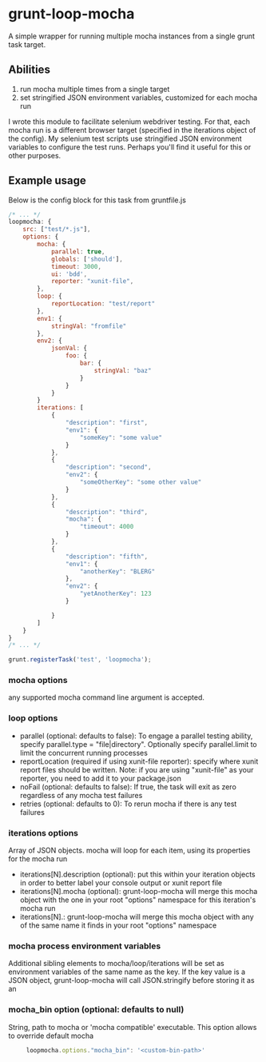 # grunt-loop-mocha

A simple wrapper for running multiple mocha instances from a single grunt task target.

## Abilities

1. run mocha multiple times from a single target
2. set stringified JSON environment variables, customized for each mocha run

I wrote this module to facilitate selenium webdriver testing. For that, each mocha run is a different browser target
(specified in the iterations object of the config). My selenium test scripts
use stringified JSON environment variables to configure the test runs. Perhaps you'll find it useful for this or other purposes.

## Example usage

Below is the config block for this task from gruntfile.js

```javascript
/* ... */
loopmocha: {
	src: ["test/*.js"],
	options: {
		mocha: {
			parallel: true,
			globals: ['should'],
			timeout: 3000,
			ui: 'bdd',
			reporter: "xunit-file",
		},
		loop: {
		    reportLocation: "test/report"
		},
		env1: {
			stringVal: "fromfile"
		},
		env2: {
			jsonVal: {
				foo: {
					bar: {
						stringVal: "baz"
					}
				}
			}
		}
		iterations: [
			{
				"description": "first",
				"env1": {
					"someKey": "some value"
				}
			},
			{
				"description": "second",
				"env2": {
					"someOtherKey": "some other value"
				}
			},
			{
				"description": "third",
				"mocha": {
					"timeout": 4000
				}
			},
			{
				"description": "fifth",
				"env1": {
					"anotherKey": "BLERG"
				},
				"env2": {
					"yetAnotherKey": 123
				}

			}
		]
	}
}
/* ... */

grunt.registerTask('test', 'loopmocha');
```

### mocha options

any supported mocha command line argument is accepted.

### loop options

* parallel (optional: defaults to false): To engage a parallel testing ability, specify parallel.type = "file|directory". Optionally specify parallel.limit to limit the concurrent running processes
* reportLocation (required if using xunit-file reporter): specify where xunit report files should be written. Note: if you are using "xunit-file" as your reporter, you need to add it to your package.json
* noFail (optional: defaults to false): If true, the task will exit as zero regardless of any mocha test failures
* retries (optional: defaults to 0): To rerun mocha if there is any test failures

### iterations options
Array of JSON objects. mocha will loop for each item, using its properties for the mocha run
  * iterations[N].description (optional): put this within your iteration objects in order to better label your console output or xunit report file
  * iterations[N].mocha (optional): grunt-loop-mocha will merge this mocha object with the one in your root "options" namespace for this iteration's mocha run
  * iterations[N].<mocha process env variables>: grunt-loop-mocha will merge this mocha object with any of the same name it finds in your root "options" namespace


### mocha process environment variables
Additional sibling elements to mocha/loop/iterations will be set as environment variables of the same name as the key. If the key value is a JSON object,
grunt-loop-mocha will call JSON.stringify before storing it as an

### mocha_bin option (optional: defaults to null)
String, path to mocha or 'mocha compatible' executable. This option allows to override default mocha
```javascript
     loopmocha.options."mocha_bin": '<custom-bin-path>'
```
